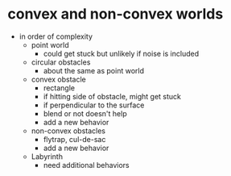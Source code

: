 # convex and non-convex worlds

- in order of complexity
  - point world
    - could get stuck but unlikely if noise is included
  - circular obstacles
    - about the same as point world
  - convex obstacle
    - rectangle
    - if hitting side of obstacle, might get stuck
    - if perpendicular to the surface
    - blend or not doesn't help
    - add a new behavior
  - non-convex obstacles
    - flytrap, cul-de-sac
    - add a new behavior
  - Labyrinth
    - need additional behaviors
